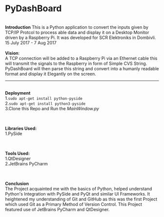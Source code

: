 # PyDashBoard
<br>
<b>Introduction</b>
This is a Python application to convert the inputs given by TCP/IP Protcol to process able data and display it on a Desktop Monitor driven by a Raspberry Pi. It was developed for SCR Elektroniks in Dombivli.
15 July 2017 - 7 Aug 2017 
<br><br>
<b>Vision</b>:
<br>
A TCP connection will be added to a Raspberry Pi via an Ethernet cable this will transmit the signals to the Raspberry in form of Simple CVS String. PyDashBoard will then parse this string and convert into a humanly readable format and display it Elegantly on the screen.
<hr>
<br>
<b>Deployment</b><br>
1.<code>sudo apt-get install python-pyside </code> <br>
2.<code>sudo apt-get install python3-pyside</code> <br>
3.Clone this Repo and Run the <i>MainWindow.py</i> 

<br><br>
<b>Libraries Used:</b><br>
1.PySide

<br><br>
<b>Tools Used:</b><br>
1.QtDesigner<br> 
2.JetBrains PyCharm


<br></hr><br>
<b>Conclusion</b>
<br>The Project acquainted me with the basics of Python, helped understand Python's Integration with PySide and PyQt and similar UI Frameworks. It heightened my understanding of Git and GitHub as this was the first Project which used Git as a Primary Method of Version Control. This Project featured use of JetBrains PyCharm and QtDesigner.

